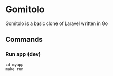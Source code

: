 # Gomitolo

Gomitolo is a basic clone of Laravel written in Go

## Commands

### Run app (dev)

```
cd myapp
make run
```

